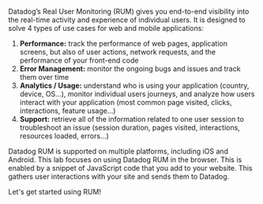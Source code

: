 Datadog’s Real User Monitoring (RUM) gives you end-to-end visibility into the real-time activity and experience of individual users. It is designed to solve 4 types of use cases for web and mobile applications:  

1. **Performance:** track the performance of web pages, application screens, but also of user actions, network requests, and the performance of your front-end code
2. **Error Management:** monitor the ongoing bugs and issues and track them over time
3. **Analytics / Usage:** understand who is using your application (country, device, OS…), monitor individual users journeys, and analyze how users interact with your application (most common page visited, clicks, interactions, feature usage…)
4. **Support:** retrieve all of the information related to one user session to troubleshoot an issue (session duration, pages visited, interactions, resources loaded, errors…)

Datadog RUM is supported on multiple platforms, including iOS and Android. This lab focuses on using Datadog RUM in the browser. This is enabled by a snippet of JavaScript code that you add to your website. This gathers user interactions with your site and sends them to Datadog.

Let's get started using RUM!